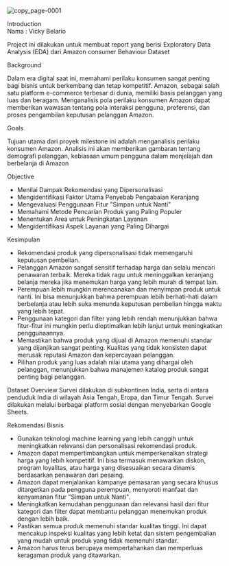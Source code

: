 
![copy_page-0001](https://github.com/user-attachments/assets/bc8b93f3-3cce-4485-85de-663e0150ed52)

Introduction <br>
Nama  : Vicky Belario

Project ini dilakukan untuk  membuat report  yang berisi Exploratory Data Analysis (EDA) dari Amazon consumer Behaviour Dataset

Background

Dalam era digital saat ini, memahami perilaku konsumen sangat penting bagi bisnis untuk berkembang dan tetap kompetitif. Amazon, sebagai salah satu platform e-commerce terbesar di dunia, memiliki basis pelanggan yang luas dan beragam. Menganalisis pola perilaku konsumen Amazon dapat memberikan wawasan tentang pola interaksi pengguna,  preferensi, dan proses pengambilan keputusan pelanggan Amazon. 

Goals

Tujuan utama dari proyek milestone ini adalah menganalisis perilaku konsumen Amazon. Analisis ini akan memberikan gambaran tentang demografi pelanggan, kebiasaan umum pengguna dalam menjelajah dan berbelanja di Amazon

Objective
- Menilai Dampak Rekomendasi yang Dipersonalisasi
- Mengidentifikasi Faktor Utama Penyebab Pengabaian Keranjang
- Mengevaluasi Penggunaan Fitur "Simpan untuk Nanti"
- Memahami Metode Pencarian Produk yang Paling Populer
- Menentukan Area untuk Peningkatan Layanan
- Mengidentifikasi Aspek Layanan yang Paling Dihargai

Kesimpulan

- Rekomendasi produk yang dipersonalisasi tidak memengaruhi keputusan pembelian.
- Pelanggan Amazon sangat sensitif terhadap harga dan selalu mencari penawaran terbaik. Mereka tidak ragu untuk meninggalkan keranjang belanja mereka jika menemukan harga yang lebih murah di tempat lain.
- Perempuan lebih mungkin merencanakan dan menyimpan produk untuk nanti. Ini bisa menunjukkan bahwa perempuan lebih berhati-hati dalam berbelanja atau lebih suka menunda keputusan pembelian hingga waktu yang lebih tepat.
- Penggunaan kategori dan filter yang lebih rendah menunjukkan bahwa fitur-fitur ini mungkin perlu dioptimalkan lebih lanjut untuk meningkatkan penggunaannya.
- Memastikan bahwa produk yang dijual di Amazon memenuhi standar yang dijanjikan sangat penting. Kualitas yang tidak konsisten dapat merusak reputasi Amazon dan kepercayaan pelanggan.
- Pilihan produk yang luas adalah nilai utama yang dihargai oleh pelanggan, menunjukkan bahwa manajemen katalog produk sangat penting bagi pelanggan.

Dataset Overview
Survei dilakukan di subkontinen India, serta di antara penduduk India di wilayah Asia Tengah, Eropa, dan Timur Tengah. Survei dilakukan melalui berbagai platform sosial dengan menyebarkan Google Sheets.

Rekomendasi Bisnis

- Gunakan teknologi machine learning yang lebih canggih untuk meningkatkan relevansi dan personalisasi rekomendasi produk.
- Amazon dapat mempertimbangkan untuk memperkenalkan strategi harga yang lebih kompetitif. Ini bisa termasuk menawarkan diskon, program loyalitas, atau harga yang disesuaikan secara dinamis berdasarkan penawaran dari pesaing.
- Amazon dapat menjalankan kampanye pemasaran yang secara khusus ditargetkan pada pengguna perempuan, menyoroti manfaat dan kenyamanan fitur "Simpan untuk Nanti".
- Meningkatkan kemudahan penggunaan dan relevansi hasil dari fitur kategori dan filter dapat membantu pelanggan menemukan produk dengan lebih baik.
- Pastikan semua produk memenuhi standar kualitas tinggi. Ini dapat mencakup inspeksi kualitas yang lebih ketat dan sistem pengembalian yang mudah untuk produk yang tidak memenuhi standar.
- Amazon harus terus berupaya mempertahankan dan memperluas keragaman produk yang ditawarkan.
